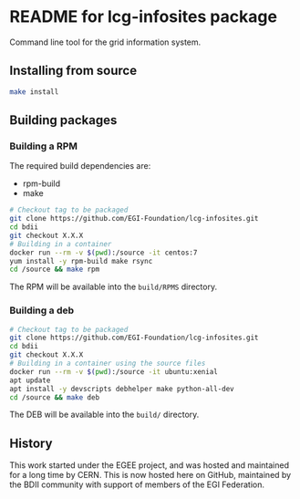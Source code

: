 # README for lcg-infosites package

Command line tool for the grid information system.

## Installing from source

```sh
make install
```

## Building packages

### Building a RPM

The required build dependencies are:

- rpm-build
- make

```sh
# Checkout tag to be packaged
git clone https://github.com/EGI-Foundation/lcg-infosites.git
cd bdii
git checkout X.X.X
# Building in a container
docker run --rm -v $(pwd):/source -it centos:7
yum install -y rpm-build make rsync
cd /source && make rpm
```

The RPM will be available into the `build/RPMS` directory.

### Building a deb

```sh
# Checkout tag to be packaged
git clone https://github.com/EGI-Foundation/lcg-infosites.git
cd bdii
git checkout X.X.X
# Building in a container using the source files
docker run --rm -v $(pwd):/source -it ubuntu:xenial
apt update
apt install -y devscripts debhelper make python-all-dev
cd /source && make deb
```

The DEB will be available into the `build/` directory.

## History

This work started under the EGEE project, and was hosted and maintained for a
long time by CERN.
This is now hosted here on GitHub, maintained by the BDII community with
support of members of the EGI Federation.
